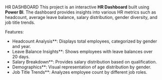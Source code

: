 HR DASHBOARD
This project is an interactive **HR Dashboard** built using **Power BI**. The dashboard provides insights into various HR metrics such as headcount, average leave balance, salary distribution, gender diversity, and job title trends.  

Features:
- Headcount Analysis**: Displays total employees, categorized by gender and year.  
- Leave Balance Insights**: Shows employees with leave balances over 20 days.  
- Salary Breakdown**: Provides salary distribution based on qualification.  
- Demographics**: Visual representation of age distribution by gender.  
- Job Title Trends**: Analyzes employee count by different job roles.  
